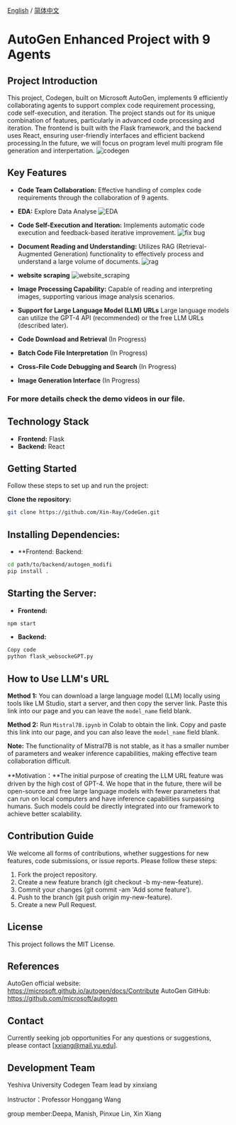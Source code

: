 [English](README.md) / [简体中文](README_CH.md)

# AutoGen Enhanced Project with 9 Agents

## Project Introduction
This project, Codegen, built on Microsoft AutoGen, implements 9 efficiently collaborating agents to support complex code requirement processing, code self-execution, and iteration. The project stands out for its unique combination of features, particularly in advanced code processing and iteration. The frontend is built with the Flask framework, and the backend uses React, ensuring user-friendly interfaces and efficient backend processing.In the future, we will focus on program level multi program file generation and interpertation.
![codegen](images/codegen.png)

## Key Features
- **Code Team Collaboration:** Effective handling of complex code requirements through the collaboration of 9 agents.
- **EDA:** Explore Data Analyse 
![EDA](images/EDA.png)
- **Code Self-Execution and Iteration:** Implements automatic code execution and feedback-based iterative improvement.
![fix bug](images/code_bug_auto_fix.png)
- **Document Reading and Understanding:** Utilizes RAG (Retrieval-Augmented Generation) functionality to effectively process and understand a large volume of documents.
![rag](images/rag.png)
- **website scraping**
![website_scraping](images/scrape_website.png)
- **Image Processing Capability:** Capable of reading and interpreting images, supporting various image analysis scenarios.
- **Support for Large Language Model (LLM) URLs** Large language models can utilize the GPT-4 API (recommended) or the free LLM URLs (described later).

- **Code Download and Retrieval** (In Progress)

- **Batch Code File Interpretation** (In Progress)

- **Cross-File Code Debugging and Search** (In Progress)

- **Image Generation Interface** (In Progress)

### For more details check the demo videos in our file. 

## Technology Stack
- **Frontend:** Flask
- **Backend:** React

## Getting Started
Follow these steps to set up and run the project:

**Clone the repository:**
```bash
git clone https://github.com/Xin-Ray/CodeGen.git
```
## Installing Dependencies:
- **Frontend:
Backend:
```bash
cd path/to/backend/autogen_modifi
pip install .
```
## Starting the Server:
- **Frontend:**
```bash
npm start
```
- **Backend:**
```bash
Copy code
python flask_websockeGPT.py
```

## How to Use LLM's URL

**Method 1:** You can download a large language model (LLM) locally using tools like LM Studio, start a server, and then copy the server link. Paste this link into our page and you can leave the `model_name` field blank.

**Method 2:** Run `Mistral7B.ipynb` in Colab to obtain the link. Copy and paste this link into our page, and you can also leave the `model_name` field blank.

**Note:** The functionality of Mistral7B is not stable, as it has a smaller number of parameters and weaker inference capabilities, making effective team collaboration difficult. 

**Motivation：**The initial purpose of creating the LLM URL feature was driven by the high cost of GPT-4. We hope that in the future, there will be open-source and free large language models with fewer parameters that can run on local computers and have inference capabilities surpassing humans. Such models could be directly integrated into our framework to achieve better scalability.


## Contribution Guide
We welcome all forms of contributions, whether suggestions for new features, code submissions, or issue reports. Please follow these steps:

1. Fork the project repository.
2. Create a new feature branch (git checkout -b my-new-feature).
3. Commit your changes (git commit -am 'Add some feature').
4. Push to the branch (git push origin my-new-feature).
5. Create a new Pull Request.

## License
This project follows the MIT License.

## References
AutoGen official website: https://microsoft.github.io/autogen/docs/Contribute
AutoGen GitHub: https://github.com/microsoft/autogen

## Contact
Currently seeking job opportunities
For any questions or suggestions, please contact [xxiang@mail.yu.edu].

## Development Team
Yeshiva University Codegen Team lead by xinxiang

Instructor：Professor Honggang Wang

group member:Deepa, Manish, Pinxue Lin, Xin Xiang




